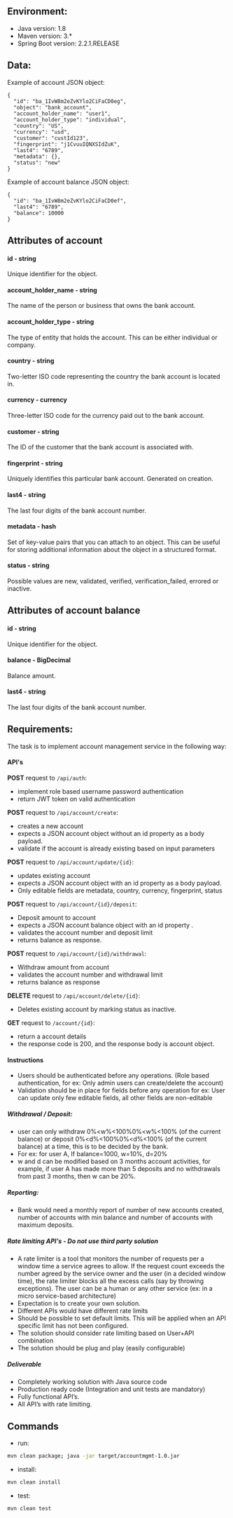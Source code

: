 ## Environment:
- Java version: 1.8
- Maven version: 3.*
- Spring Boot version: 2.2.1.RELEASE

## Data:
Example of account JSON object:
```
{
  "id": "ba_1IvW8m2eZvKYlo2CiFaCD0eg",
  "object": "bank_account",
  "account_holder_name": "user1",
  "account_holder_type": "individual",
  "country": "US",
  "currency": "usd",
  "customer": "custId123",
  "fingerprint": "j1CvuuIQNXSIdZuK",
  "last4": "6789",
  "metadata": {},
  "status": "new"
}

```

Example of account balance JSON object:
```
{
  "id": "ba_1IvW8m2eZvKYlo2CiFaCD0ef",
  "last4": "6789",
  "balance": 10000
}

```

## Attributes of account
#### id - string
Unique identifier for the object.

#### account_holder_name - string
The name of the person or business that owns the bank account.

#### account_holder_type - string
The type of entity that holds the account. This can be either individual or company.

#### country - string
Two-letter ISO code representing the country the bank account is located in.

#### currency - currency
Three-letter ISO code for the currency paid out to the bank account.

#### customer - string
The ID of the customer that the bank account is associated with.

#### fingerprint - string
Uniquely identifies this particular bank account. Generated on creation.

#### last4 - string
The last four digits of the bank account number.

#### metadata - hash
Set of key-value pairs that you can attach to an object. This can be useful for storing additional information about the object in a structured format.

#### status - string
Possible values are new, validated, verified, verification_failed, errored or inactive.

## Attributes of account balance
#### id - string
Unique identifier for the object.

#### balance - BigDecimal
Balance amount.

#### last4 - string
The last four digits of the bank account number.

## Requirements:
The task is to implement account management service in the following way:

#### API's

**POST** request to `/api/auth`:

- implement role based username password authentication
- return JWT token on valid authentication


**POST** request to `/api/account/create`:

- creates a new account
- expects a JSON account object without an id property as a body payload. 
- validate if the account is already existing based on input parameters


**POST** request to `/api/account/update/{id}`:

- updates existing account
- expects a JSON account object with an id property as a body payload. 
- Only editable fields are metadata, country, currency, fingerprint, status


**POST** request to `/api/account/{id}/deposit`:

- Deposit amount to account
- expects a JSON account balance object with an id property  . 
- validates the account number and deposit limit 
- returns balance as response.


**POST** request to `/api/account/{id}/withdrawal`:

- Withdraw amount from account
- validates the account number and withdrawal limit
- returns balance as response

**DELETE** request to `/api/account/delete/{id}`:

- Deletes existing account by marking status as inactive.

**GET** request to `/account/{id}`:

- return a account details
- the response code is 200, and the response body is account object.

#### Instructions
- Users should be authenticated before any operations. (Role based authentication, for ex: Only admin users can create/delete the account)
- Validation should be in place for fields before any operation for ex: User can update only few editable fields, all other fields are non-editable
##### Withdrawal / Deposit: 
- user can only withdraw 0%<w%<100%0%<w%<100% (of the current balance) or deposit 0%<d%<100%0%<d%<100% (of the current balance) at a time, this is to be decided by the bank.
- For ex: for user A, If balance=1000, w=10%, d=20%
- w and d can be modified based on 3 months account activities, for example, if user A has made more than 5 deposits and no withdrawals from past 3 months, then w can be 20%.

##### Reporting: 
- Bank would need a monthly report of number of new accounts created, number of accounts with min balance and number of accounts with maximum deposits.
##### Rate limiting API's - Do not use third party solution
-   A rate limiter is a tool that monitors the number of requests per a window time a service agrees to allow. If the request count exceeds the number agreed by the service owner and the user (in a decided window time), the rate limiter blocks all the excess calls (say by throwing exceptions). The user can be a human or any other service (ex: in a micro service-based architecture)
-   Expectation is to create your own solution.
- 	Different APIs would have different rate limits
-	Should be possible to set default limits. This will be applied when an API specific limit has not been configured.
-	The solution should consider rate limiting based on User+API combination
-	The solution should be plug and play (easily configurable)

##### Deliverable
-	Completely working solution with Java source code
-	Production ready code (Integration and unit tests are mandatory)
-	Fully functional API’s.
-	All API’s with rate limiting.

## Commands
- run: 
```bash
mvn clean package; java -jar target/accountmgmt-1.0.jar
```
- install: 
```bash
mvn clean install
```
- test: 
```bash
mvn clean test
```
